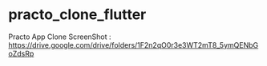 # practo_clone_flutter
Practo App Clone ScreenShot : https://drive.google.com/drive/folders/1F2n2qO0r3e3WT2mT8_5ymQENbGoZdsRp
